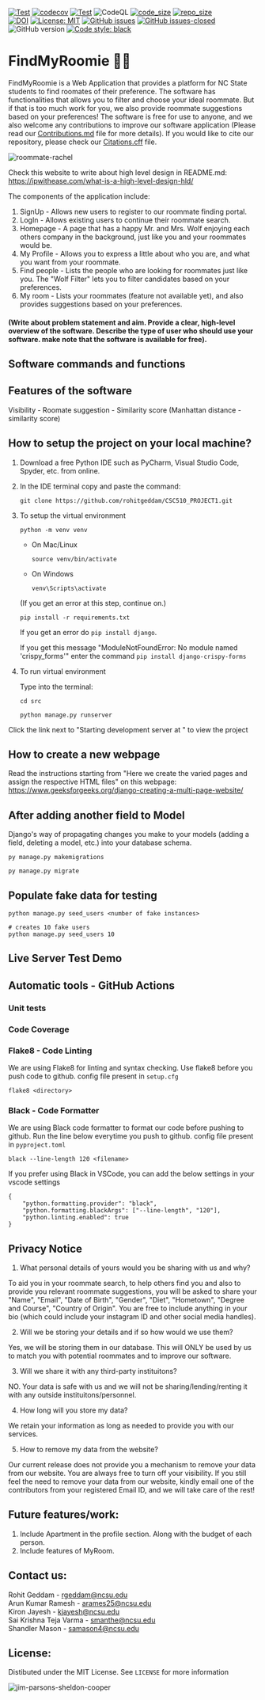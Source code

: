 [![Test](https://github.com/rohitgeddam/FindMyRoomie/actions/workflows/unit_tests.yml/badge.svg)](https://github.com/rohitgeddam/FinMyRoomie/actions/workflows/unit_tests.yml)
[![codecov](https://codecov.io/gh/rohitgeddam/FindMyRoomie/branch/main/graph/badge.svg?token=PCOHJETYCD)](https://codecov.io/gh/rohitgeddam/FindMyRoomie)
[![Test](https://github.com/rohitgeddam/FindMyRoomie/actions/workflows/linting.yml/badge.svg)](https://github.com/rohitgeddam/FinMyRoomie/actions/workflows/linting.yml)
![CodeQL](https://github.com/rohitgeddam/FindMyRoomie/workflows/CodeQL/badge.svg)
[![code_size](https://img.shields.io/github/languages/code-size/rohitgeddam/CSC510_PROJECT1)](https://github.com/rohitgeddam/CSC510_PROJECT1) 
[![repo_size](https://img.shields.io/github/repo-size/rohitgeddam/CSC510_PROJECT1)](https://github.com/rohitgeddam/CSC510_PROJECT1)</br>
[![DOI](https://zenodo.org/badge/DOI/10.5281/zenodo.7155519.svg)](https://doi.org/10.5281/zenodo.7155519)
[![License: MIT](https://img.shields.io/badge/License-MIT-yellow.svg)](https://opensource.org/licenses/MIT)
[![GitHub issues](https://img.shields.io/github/issues/rohitgeddam/FindMyRoomie.svg)](https://GitHub.com/rohitgeddam/FindMyRoomie/issues/)
[![GitHub issues-closed](https://img.shields.io/github/issues-closed/rohitgeddam/FindMyRoomie.svg)](https://GitHub.com/rohitgeddam/FindMyRoomie/issues?q=is%3Aissue+is%3Aclosed)
![GitHub version](https://img.shields.io/github/v/release/rohitgeddam/FindMyRoomie)
[![Code style: black](https://img.shields.io/badge/code%20style-black-000000.svg)](https://github.com/psf/black)


# FindMyRoomie 👯‍♂️

FindMyRoomie is a Web Application that provides a platform for NC State students to find roomates of their preference. The software has functionalities that allows you to filter and choose your ideal roommate. But if that is too much work for you, we also provide roommate suggestions based on your preferences! The software is free for use to anyone, and we also welcome any contributions to improve our software application (Please read our [Contributions.md](https://github.com/rohitgeddam/FindMyRoomie/blob/main/CONTRIBUTING.md) file for more details). If you would like to cite our repository, please check our [Citations.cff](https://github.com/rohitgeddam/FindMyRoomie/blob/main/CITATION.cff) file. 

![roommate-rachel](https://user-images.githubusercontent.com/52373569/194727868-201a036a-c400-46c4-b359-98777a92ce86.gif)


Check this website to write about high level design in README.md: https://ipwithease.com/what-is-a-high-level-design-hld/

The components of the application include:
1. SignUp - Allows new users to register to our roommate finding portal.
2. LogIn - Allows existing users to continue their roommate search.
3. Homepage - A page that has a happy Mr. and Mrs. Wolf enjoying each others company in the background, just like you and your roommates would be. 
4. My Profile - Allows you to express a little about who you are, and what you want from your roommate.
5. Find people - Lists the people who are looking for roommates just like you. The "Wolf Filter" lets you to filter candidates based on your preferences.
6. My room - Lists your roommates (feature not available yet), and also provides suggestions based on your preferences.  

#### (Write about problem statement and aim. Provide a clear, high-level overview of the software. Describe the type of user who should use your software. make note that the software is available for free).

## Software commands and functions

## Features of the software

Visibility - 
Roomate suggestion - Similarity score
(Manhattan distance - similarity score)

## How to setup the project on your local machine?
1. Download a free Python IDE such as PyCharm, Visual Studio Code, Spyder, etc. from online.

2. In the IDE terminal copy and paste the command: 

   `git clone https://github.com/rohitgeddam/CSC510_PROJECT1.git`

3. To setup the virtual environment

   `python -m venv venv`

    * On Mac/Linux
    
      `source venv/bin/activate`
    * On Windows
    
      `venv\Scripts\activate`
   
   (If you get an error at this step, continue on.)
   
   `pip install -r requirements.txt`

   If you get an error do `pip install django`. 
   
   If you get this message "ModuleNotFoundError: No module named 'crispy_forms'" enter the command `pip install django-crispy-forms`

4. To run virtual environment

   Type into the terminal:

   `cd src`

   `python manage.py runserver`
   
Click the link next to "Starting development server at " to view the project

## How to create a new webpage

Read the instructions starting from "Here we create the varied pages and assign the respective HTML files" on this webpage: https://www.geeksforgeeks.org/django-creating-a-multi-page-website/

## After adding another field to Model
Django's way of propagating changes you make to your models (adding a field, deleting a model, etc.) into your database schema.

   `py manage.py makemigrations`
   
   `py manage.py migrate`

## Populate fake data for testing

```
python manage.py seed_users <number of fake instances>

# creates 10 fake users
python manage.py seed_users 10
```

## Live Server Test Demo

## Automatic tools - GitHub Actions

### Unit tests

### Code Coverage

### Flake8 - Code Linting

We are using Flake8 for linting and syntax checking.
Use flake8 before you push code to github.
config file present in `setup.cfg`

```
flake8 <directory>
```

### Black - Code Formatter

We are using Black code formatter to format our code before pushing to github.
Run the line below everytime you push to github.
config file present in `pyproject.toml`
```
black --line-length 120 <filename>
```

If you prefer using Black in VSCode, you can add the below settings in your vscode settings
```
{
    "python.formatting.provider": "black",
    "python.formatting.blackArgs": ["--line-length", "120"],
    "python.linting.enabled": true
}
```

## Privacy Notice

1. What personal details of yours would you be sharing with us and why?

To aid you in your roommate search, to help others find you and also to provide you relevant roommate suggestions, you will be asked to share your "Name", "Email", "Date of Birth", "Gender", "Diet", "Hometown", "Degree and Course", "Country of Origin". You are free to include anything in your bio (which could include your instagram ID and other social media handles). 

2. Will we be storing your details and if so how would we use them?

Yes, we will be storing them in our database. This will ONLY be used by us to match you with potential roommates and to improve our software. 

3. Will we share it with any third-party instituitons?

NO. Your data is safe with us and we will not be sharing/lending/renting it with any outside instituitons/personnel.

4. How long will you store my data?

We retain your information as long as needed to provide you with our services.

5. How to remove my data from the website?

Our current release does not provide you a mechanism to remove your data from our website. You are always free to turn off your visibility. If you still feel the need to remove your data from our website, kindly email one of the contributors from your registered Email ID, and we will take care of the rest!

## Future features/work:
1. Include Apartment in the profile section. Along with the budget of each person.
2. Include features of MyRoom.

## Contact us:
Rohit Geddam - rgeddam@ncsu.edu </br>
Arun Kumar Ramesh - arames25@ncsu.edu </br> 
Kiron Jayesh - kjayesh@ncsu.edu </br>
Sai Krishna Teja Varma - smanthe@ncsu.edu </br>
Shandler Mason - samason4@ncsu.edu </br>

## License:
Distibuted under the MIT License. See `LICENSE` for more information

![jim-parsons-sheldon-cooper](https://user-images.githubusercontent.com/52373569/194727890-48c53f9d-f351-433e-82bf-df33d7945b25.gif)
